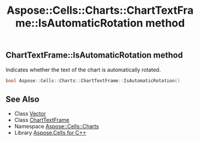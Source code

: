 ﻿---
title: Aspose::Cells::Charts::ChartTextFrame::IsAutomaticRotation method
linktitle: IsAutomaticRotation
second_title: Aspose.Cells for C++ API Reference
description: 'Aspose::Cells::Charts::ChartTextFrame::IsAutomaticRotation method. Indicates whether the text of the chart is automatically rotated in C++.'
type: docs
weight: 1400
url: /cpp/aspose.cells.charts/charttextframe/isautomaticrotation/
---
## ChartTextFrame::IsAutomaticRotation method


Indicates whether the text of the chart is automatically rotated.

```cpp
bool Aspose::Cells::Charts::ChartTextFrame::IsAutomaticRotation()
```

## See Also

* Class [Vector](../../../aspose.cells/vector/)
* Class [ChartTextFrame](../)
* Namespace [Aspose::Cells::Charts](../../)
* Library [Aspose.Cells for C++](../../../)
